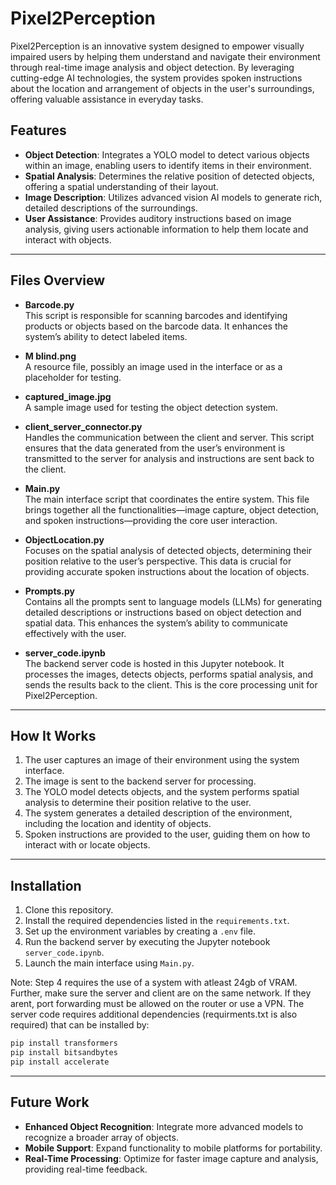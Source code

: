 # Pixel2Perception

Pixel2Perception is an innovative system designed to empower visually impaired users by helping them understand and navigate their environment through real-time image analysis and object detection. By leveraging cutting-edge AI technologies, the system provides spoken instructions about the location and arrangement of objects in the user's surroundings, offering valuable assistance in everyday tasks.

## Features

- **Object Detection**: Integrates a YOLO model to detect various objects within an image, enabling users to identify items in their environment.
- **Spatial Analysis**: Determines the relative position of detected objects, offering a spatial understanding of their layout.
- **Image Description**: Utilizes advanced vision AI models to generate rich, detailed descriptions of the surroundings.
- **User Assistance**: Provides auditory instructions based on image analysis, giving users actionable information to help them locate and interact with objects.

---

## Files Overview

- **Barcode.py**  
  This script is responsible for scanning barcodes and identifying products or objects based on the barcode data. It enhances the system’s ability to detect labeled items.

- **M blind.png**  
  A resource file, possibly an image used in the interface or as a placeholder for testing.

- **captured_image.jpg**  
  A sample image used for testing the object detection system.

- **client_server_connector.py**  
  Handles the communication between the client and server. This script ensures that the data generated from the user’s environment is transmitted to the server for analysis and instructions are sent back to the client.

- **Main.py**  
  The main interface script that coordinates the entire system. This file brings together all the functionalities—image capture, object detection, and spoken instructions—providing the core user interaction.

- **ObjectLocation.py**  
  Focuses on the spatial analysis of detected objects, determining their position relative to the user’s perspective. This data is crucial for providing accurate spoken instructions about the location of objects.

- **Prompts.py**  
  Contains all the prompts sent to language models (LLMs) for generating detailed descriptions or instructions based on object detection and spatial data. This enhances the system’s ability to communicate effectively with the user.

- **server_code.ipynb**  
  The backend server code is hosted in this Jupyter notebook. It processes the images, detects objects, performs spatial analysis, and sends the results back to the client. This is the core processing unit for Pixel2Perception.

---

## How It Works

1. The user captures an image of their environment using the system interface.
2. The image is sent to the backend server for processing.
3. The YOLO model detects objects, and the system performs spatial analysis to determine their position relative to the user.
4. The system generates a detailed description of the environment, including the location and identity of objects.
5. Spoken instructions are provided to the user, guiding them on how to interact with or locate objects.

---

## Installation

1. Clone this repository.
2. Install the required dependencies listed in the `requirements.txt`.
3. Set up the environment variables by creating a `.env` file.
4. Run the backend server by executing the Jupyter notebook `server_code.ipynb`.
5. Launch the main interface using `Main.py`.

Note: Step 4 requires the use of a system with atleast 24gb of VRAM. Further, make sure the server and client are on the same network. If they arent, port forwarding must be allowed on the router or use a VPN. The server code requires additional dependencies (requirments.txt is also required) that can be installed by:
```bash
pip install transformers
pip install bitsandbytes
pip install accelerate
```

---

## Future Work

- **Enhanced Object Recognition**: Integrate more advanced models to recognize a broader array of objects.
- **Mobile Support**: Expand functionality to mobile platforms for portability.
- **Real-Time Processing**: Optimize for faster image capture and analysis, providing real-time feedback.
